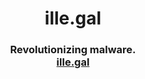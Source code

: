 <div align="center">
  <h1> ille.gal </h1>
  <h3>
      Revolutionizing malware.
      <br>
      <a href="https://ille.gal/">ille.gal</a>
  </h3>
